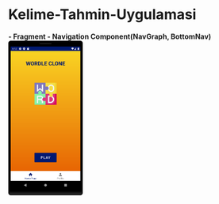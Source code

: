 # Kelime-Tahmin-Uygulamasi
<b>
- Fragment
- Navigation Component(NavGraph, BottomNav)
  </b>
<img src="Screenshots/homepage.png" width="150">
